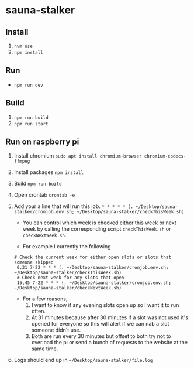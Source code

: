 # sauna-stalker

## Install

1. `nvm use`
2. `npm install`

## Run

- `npm run dev`

## Build

1. `npm run build`
2. `npm run start`

## Run on raspberry pi

1. Install chromium `sudo apt install chromium-browser chromium-codecs-ffmpeg`
2. Install packages `npm install`
3. Build `npm run build`
4. Open crontab `crontab -e`
5. Add your a line that will run this job. `* * * * * (. ~/Desktop/sauna-stalker/cronjob.env.sh; ~/Desktop/sauna-stalker/checkThisWeek.sh)`

   - You can control which week is checked either this week or next week by calling the corresponding script `checkThisWeek.sh` or `checkNextWeek.sh`.

   - For example I currently the following

   ```
   # Check the current week for either open slots or slots that someone skipped
    0,31 7-22 * * * (. ~/Desktop/sauna-stalker/cronjob.env.sh; ~/Desktop/sauna-stalker/checkThisWeek.sh)
    # Check next week for any slots that open
    15,45 7-22 * * * (. ~/Desktop/sauna-stalker/cronjob.env.sh; ~/Desktop/sauna-stalker/checkNextWeek.sh)
   ```

   - For a few reasons,
     1. I want to know if any evening slots open up so I want it to run often.
     2. At 31 minutes because after 30 minutes if a slot was not used it's opened for everyone so this will alert if we can nab a slot someone didn't use.
     3. Both are run every 30 minutes but offset to both try not to overload the pi or send a bunch of requests to the website at the same time.

6. Logs should end up in `~/Desktop/sauna-stalker/file.log`
